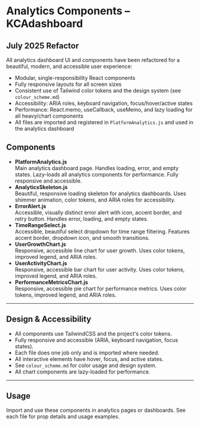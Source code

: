# Analytics Components – KCAdashboard

## July 2025 Refactor

All analytics dashboard UI and components have been refactored for a beautiful, modern, and accessible user experience:
- Modular, single-responsibility React components
- Fully responsive layouts for all screen sizes
- Consistent use of Tailwind color tokens and the design system (see `colour_scheme.md`)
- Accessibility: ARIA roles, keyboard navigation, focus/hover/active states
- Performance: React.memo, useCallback, useMemo, and lazy loading for all heavy/chart components
- All files are imported and registered in `PlatformAnalytics.js` and used in the analytics dashboard

## Components

- **PlatformAnalytics.js**  
  Main analytics dashboard page. Handles loading, error, and empty states. Lazy-loads all analytics components for performance. Fully responsive and accessible.
- **AnalyticsSkeleton.js**  
  Beautiful, responsive loading skeleton for analytics dashboards. Uses shimmer animation, color tokens, and ARIA roles for accessibility.
- **ErrorAlert.js**  
  Accessible, visually distinct error alert with icon, accent border, and retry button. Handles error, loading, and empty states.
- **TimeRangeSelect.js**  
  Accessible, beautiful select dropdown for time range filtering. Features accent border, dropdown icon, and smooth transitions.
- **UserGrowthChart.js**  
  Responsive, accessible line chart for user growth. Uses color tokens, improved legend, and ARIA roles.
- **UserActivityChart.js**  
  Responsive, accessible bar chart for user activity. Uses color tokens, improved legend, and ARIA roles.
- **PerformanceMetricsChart.js**  
  Responsive, accessible pie chart for performance metrics. Uses color tokens, improved legend, and ARIA roles.

---

## Design & Accessibility

- All components use TailwindCSS and the project's color tokens.
- Fully responsive and accessible (ARIA, keyboard navigation, focus states).
- Each file does one job only and is imported where needed.
- All interactive elements have hover, focus, and active states.
- See `colour_scheme.md` for color usage and design system.
- All chart components are lazy-loaded for performance.

---

## Usage

Import and use these components in analytics pages or dashboards. See each file for prop details and usage examples.
